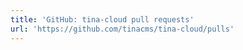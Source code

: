 ```yaml
---
title: 'GitHub: tina-cloud pull requests'
url: 'https://github.com/tinacms/tina-cloud/pulls'
---
```


